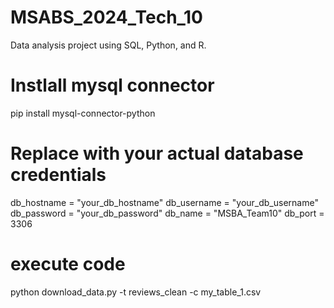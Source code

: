# MSABS_2024_Tech_10
Data analysis project using SQL, Python, and R.

# Instlall mysql connector
pip install mysql-connector-python

# Replace with your actual database credentials
db_hostname = "your_db_hostname"
db_username = "your_db_username"
db_password = "your_db_password"
db_name = "MSBA_Team10"
db_port = 3306

# execute code
python download_data.py -t reviews_clean -c my_table_1.csv
